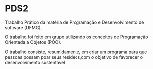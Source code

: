 # PDS2

Trabalho Prático da matéria de Programação e Desenvolvimento de software (UFMG).

O trabalho foi feito em grupo utilizando os conceitos de Programação Orientada a Objetos (POO).

O trabalho consiste, resumidamente, em criar um programa para que pessoas possam poar seus resídeos,com o objetivo de favorecer o desenvolvimento sustentável
